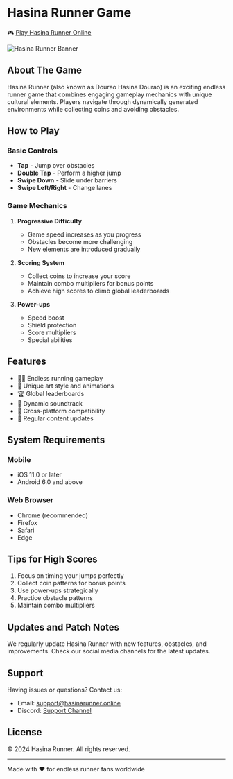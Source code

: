 # Hasina Runner Game

🎮 [Play Hasina Runner Online](https://hasinarunner.online)

![Hasina Runner Banner](https://encrypted-tbn0.gstatic.com/images?q=tbn:ANd9GcQkrVYEMiOjBtR2M3DyMtNstvW7DdLIN1WXkg&s)



## About The Game

Hasina Runner (also known as Dourao Hasina Dourao) is an exciting endless runner game that combines engaging gameplay mechanics with unique cultural elements. Players navigate through dynamically generated environments while collecting coins and avoiding obstacles.

## How to Play

### Basic Controls
- **Tap** - Jump over obstacles
- **Double Tap** - Perform a higher jump
- **Swipe Down** - Slide under barriers
- **Swipe Left/Right** - Change lanes

### Game Mechanics
1. **Progressive Difficulty**
   - Game speed increases as you progress
   - Obstacles become more challenging
   - New elements are introduced gradually

2. **Scoring System**
   - Collect coins to increase your score
   - Maintain combo multipliers for bonus points
   - Achieve high scores to climb global leaderboards

3. **Power-ups**
   - Speed boost
   - Shield protection
   - Score multipliers
   - Special abilities

## Features

- 🏃‍♂️ Endless running gameplay
- 🎨 Unique art style and animations
- 🏆 Global leaderboards
- 🎵 Dynamic soundtrack
- 📱 Cross-platform compatibility
- 🔄 Regular content updates

## System Requirements

### Mobile
- iOS 11.0 or later
- Android 6.0 and above

### Web Browser
- Chrome (recommended)
- Firefox
- Safari
- Edge

## Tips for High Scores

1. Focus on timing your jumps perfectly
2. Collect coin patterns for bonus points
3. Use power-ups strategically
4. Practice obstacle patterns
5. Maintain combo multipliers


## Updates and Patch Notes

We regularly update Hasina Runner with new features, obstacles, and improvements. Check our social media channels for the latest updates.

## Support

Having issues or questions? Contact us:
- Email: support@hasinarunner.online
- Discord: [Support Channel](https://discord.gg/hasinarunner-support)

## License

© 2024 Hasina Runner. All rights reserved.

---

Made with ❤️ for endless runner fans worldwide
